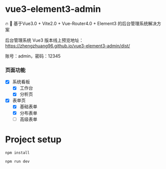 # vue3-element3-admin
🔥 🎉 基于Vue3.0 + Vite2.0 + Vue-Router4.0 + Element3 的后台管理系统解决方案

<!-- 后台管理系统 Vue3 版本线上预览地址：https://zhengzhuang96.github.io/vue3-element3-admin/dist/ -->
后台管理系统 Vue3 版本线上预览地址：<a href="https://zhengzhuang96.github.io/vue3-element3-admin/dist/" target="_blank">https://zhengzhuang96.github.io/vue3-element3-admin/dist/</a>


账号：admin，密码：12345

### 页面功能

* [x] 系统看板
  * [x] 工作台
  * [x] 分析页
* [x] 表单页
  * [x] 基础表单
  * [x] 分布表单
  * [ ] 高级表单
<!-- * [ ] 列表页
  * [ ] 搜索列表
    * [ ] 搜索列表（文章）
    * [ ] 搜索列表（项目）
    * [ ] 搜索列表（应用）
  * [ ] 查询表单
  * [ ] 标准列表
  * [ ] 卡片列表
* [ ] 异常页
  * [ ] 403
  * [ ] 404
  * [ ] 500
* [ ] 个人页
  * [ ] 个人中心
  * [ ] 个人设置 -->

# Project setup

```
npm install

npm run dev
```